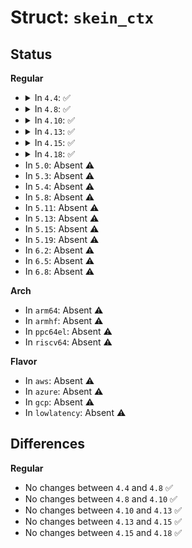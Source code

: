 # Struct: <code>skein_ctx</code>

## Status
<b>Regular</b>
<ul>
<li>
<details>
<summary>In <code>4.4</code>: ✅</summary>

```c
struct skein_ctx {
    u64 skein_size;
    u64 x_save[16];
    union (anon) m;
};
```
</details>
</li>
<li>
<details>
<summary>In <code>4.8</code>: ✅</summary>

```c
struct skein_ctx {
    u64 skein_size;
    u64 x_save[16];
    union (anon) m;
};
```
</details>
</li>
<li>
<details>
<summary>In <code>4.10</code>: ✅</summary>

```c
struct skein_ctx {
    u64 skein_size;
    u64 x_save[16];
    union (anon) m;
};
```
</details>
</li>
<li>
<details>
<summary>In <code>4.13</code>: ✅</summary>

```c
struct skein_ctx {
    u64 skein_size;
    u64 x_save[16];
    union (anon) m;
};
```
</details>
</li>
<li>
<details>
<summary>In <code>4.15</code>: ✅</summary>

```c
struct skein_ctx {
    u64 skein_size;
    u64 x_save[16];
    union (anon) m;
};
```
</details>
</li>
<li>
<details>
<summary>In <code>4.18</code>: ✅</summary>

```c
struct skein_ctx {
    u64 skein_size;
    u64 x_save[16];
    union (anon) m;
};
```
</details>
</li>
<li>
In <code>5.0</code>: Absent ⚠️
</li>
<li>
In <code>5.3</code>: Absent ⚠️
</li>
<li>
In <code>5.4</code>: Absent ⚠️
</li>
<li>
In <code>5.8</code>: Absent ⚠️
</li>
<li>
In <code>5.11</code>: Absent ⚠️
</li>
<li>
In <code>5.13</code>: Absent ⚠️
</li>
<li>
In <code>5.15</code>: Absent ⚠️
</li>
<li>
In <code>5.19</code>: Absent ⚠️
</li>
<li>
In <code>6.2</code>: Absent ⚠️
</li>
<li>
In <code>6.5</code>: Absent ⚠️
</li>
<li>
In <code>6.8</code>: Absent ⚠️
</li>
</ul>
<b>Arch</b>
<ul>
<li>
In <code>arm64</code>: Absent ⚠️
</li>
<li>
In <code>armhf</code>: Absent ⚠️
</li>
<li>
In <code>ppc64el</code>: Absent ⚠️
</li>
<li>
In <code>riscv64</code>: Absent ⚠️
</li>
</ul>
<b>Flavor</b>
<ul>
<li>
In <code>aws</code>: Absent ⚠️
</li>
<li>
In <code>azure</code>: Absent ⚠️
</li>
<li>
In <code>gcp</code>: Absent ⚠️
</li>
<li>
In <code>lowlatency</code>: Absent ⚠️
</li>
</ul>

## Differences
<b>Regular</b>
<ul>
<li>
No changes between <code>4.4</code> and <code>4.8</code> ✅
</li>
<li>
No changes between <code>4.8</code> and <code>4.10</code> ✅
</li>
<li>
No changes between <code>4.10</code> and <code>4.13</code> ✅
</li>
<li>
No changes between <code>4.13</code> and <code>4.15</code> ✅
</li>
<li>
No changes between <code>4.15</code> and <code>4.18</code> ✅
</li>
</ul>
